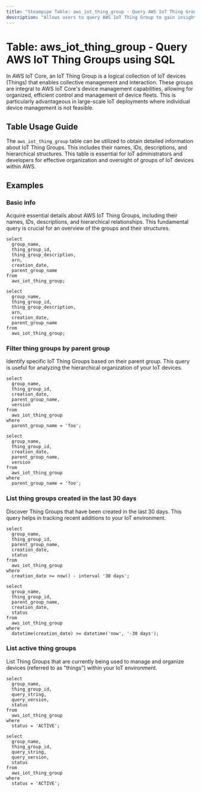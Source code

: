 ```yaml
---
title: "Steampipe Table: aws_iot_thing_group - Query AWS IoT Thing Group using SQL"
description: "Allows users to query AWS IoT Thing Group to gain insights into each group's configuration, including ARN, creation date, version of the group, and parent of the groups."
---
```


# Table: aws_iot_thing_group - Query AWS IoT Thing Groups using SQL

In AWS IoT Core, an IoT Thing Group is a logical collection of IoT devices (Things) that enables collective management and interaction. These groups are integral to AWS IoT Core's device management capabilities, allowing for organized, efficient control and management of device fleets. This is particularly advantageous in large-scale IoT deployments where individual device management is not feasible.

## Table Usage Guide

The `aws_iot_thing_group` table can be utilized to obtain detailed information about IoT Thing Groups. This includes their names, IDs, descriptions, and hierarchical structures. This table is essential for IoT administrators and developers for effective organization and oversight of groups of IoT devices within AWS.

## Examples

### Basic info
Acquire essential details about AWS IoT Thing Groups, including their names, IDs, descriptions, and hierarchical relationships. This fundamental query is crucial for an overview of the groups and their structures.

```sql+postgres
select
  group_name,
  thing_group_id,
  thing_group_description,
  arn,
  creation_date,
  parent_group_name
from
  aws_iot_thing_group;
```

```sql+sqlite
select
  group_name,
  thing_group_id,
  thing_group_description,
  arn,
  creation_date,
  parent_group_name
from
  aws_iot_thing_group;
```

### Filter thing groups by parent group
Identify specific IoT Thing Groups based on their parent group. This query is useful for analyzing the hierarchical organization of your IoT devices.

```sql+postgres
select
  group_name,
  thing_group_id,
  creation_date,
  parent_group_name,
  version
from
  aws_iot_thing_group
where
  parent_group_name = 'foo';
```

```sql+sqlite
select
  group_name,
  thing_group_id,
  creation_date,
  parent_group_name,
  version
from
  aws_iot_thing_group
where
  parent_group_name = 'foo';
```

### List thing groups created in the last 30 days
Discover Thing Groups that have been created in the last 30 days. This query helps in tracking recent additions to your IoT environment.

```sql+postgres
select
  group_name,
  thing_group_id,
  parent_group_name,
  creation_date,
  status
from
  aws_iot_thing_group
where
  creation_date >= now() - interval '30 days';
```

```sql+sqlite
select
  group_name,
  thing_group_id,
  parent_group_name,
  creation_date,
  status
from
  aws_iot_thing_group
where
  datetime(creation_date) >= datetime('now', '-30 days');
```

### List active thing groups
List Thing Groups that are currently being used to manage and organize devices (referred to as "things") within your IoT environment.

```sql+postgres
select
  group_name,
  thing_group_id,
  query_string,
  query_version,
  status
from
  aws_iot_thing_group
where
  status = 'ACTIVE';
```

```sql+sqlite
select
  group_name,
  thing_group_id,
  query_string,
  query_version,
  status
from
  aws_iot_thing_group
where
  status = 'ACTIVE';
```

